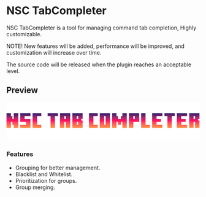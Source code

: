 # NSC TabCompleter
NSC TabCompleter is a tool for managing command tab completion, Highly customizable.

NOTE! New features will be added, performance will be improved, and customization will increase over time.

The source code will be released when the plugin reaches an acceptable level.

## Preview

<img src="/pictures/NSC-TABCOMPLETER.png" />

### Features

* Grouping for better management.
* Blacklist and Whitelist.
* Prioritization for groups.
* Group merging.
